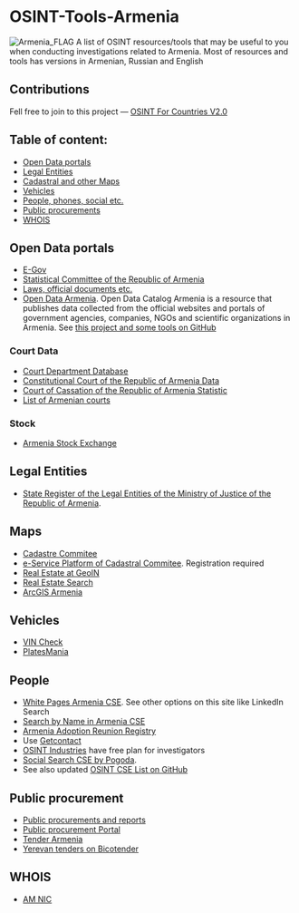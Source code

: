 # OSINT-Tools-Armenia
<img src="https://cdn.britannica.com/11/4711-050-21AC717B/Flag-Armenia.jpg" alt="Armenia_FLAG"/>
A list of OSINT resources/tools that may be useful to you when conducting investigations related to Armenia. Most of resources and tools has versions in Armenian, Russian and English

## Contributions
Fell free to join to this project — [OSINT For Countries V2.0](https://github.com/paulpogoda/OSINT-for-countries-V2.0)

## Table of content:
 - [Open Data portals](#open-data-portals)
 - [Legal Entities](#legal-entities)
 - [Cadastral and other Maps](#maps)
 - [Vehicles](#vehicles)
 - [People, phones, social etc.](#people)
 - [Public procurements](#public-procurement)
 - [WHOIS](#whois)

## Open Data portals
- [E-Gov](https://www.e-gov.am/en/)
- [Statistical Committee of the Republic of Armenia](https://armstat.am/en/)
- [Laws, official documents etc.](https://www.arlis.am)
- [Open Data Armenia](https://data.opendata.am/dataset/). Open Data Catalog Armenia is a resource that publishes data collected from the official websites and portals of government agencies, companies, NGOs and scientific organizations in Armenia. See [this project and some tools on GitHub](https://github.com/opendataam)
### Court Data
- [Court Department Database](https://datalex.am)
- [Constitutional Court of the Republic of Armenia Data](https://www.concourt.am/en/decisions/advanced-search)
- [Court of Cassation of the Republic of Armenia Statistic](https://cassationcourt.am/en/report)
- [List of Armenian courts](https://www.lexadin.nl/wlg/courts/nofr/oeur/lxctarm.htm)
### Stock
- [Armenia Stock Exchange](https://amx.am/en)
## Legal Entities
- [State Register of the Legal Entities of the Ministry of Justice of the Republic of Armenia](https://www.e-register.am/en/). 

## Maps
- [Cadastre Commitee](https://www.cadastre.am/en/land_balance)
- [e-Service Platform of Cadastral Commitee](https://www.e-cadastre.am/en/customer/login/map/1). Registration required
- [Real Estate at GeoIN](https://geoln.com/ru/real-estate/armenia/on-map)
- [Real Estate Search](https://calibri.am/search-on-the-map/)
- [ArcGIS Armenia](https://open-data-portal-of-armenia-mnp-am.hub.arcgis.com/search?collection=Document)

## Vehicles
- [VIN Check](https://vehicles.customs.am)
- [PlatesMania](https://platesmania.com/am/search#google_vignette)

## People 
- [White Pages Armenia CSE](https://whitepages.am). See other options on this site like LinkedIn Search
- [Search by Name in Armenia CSE](https://phonebookoftheworld.com/armenia/)
- [Armenia Adoption Reunion Registry](https://www.adopted.com/country/armenia.html)
- Use [Getcontact](https://getcontact.com)
- [OSINT Industries](https://vehicles.customs.am) have free plan for investigators
- [Social Search CSE by Pogoda](https://cse.google.com/cse?cx=029ffbc44aa3946cb#gsc.tab=0). 
- See also updated [OSINT CSE List on GitHub](https://github.com/paulpogoda/OSINT-CSE)


## Public procurement
- [Public procurements and reports](https://armeps.am/ppcm/public/reports#/home)
- [Public procurement Portal](https://gnumner.minfin.am/ru/page/obyavlenie_i_priglashenie_na_otkrytyi_konkurs/)
- [Tender Armenia](https://www.tender.am/ru/)
- [Yerevan tenders on Bicotender](https://www.bicotender.ru/catalog/by-region/armeniya_erevan/)

## WHOIS
- [AM NIC](https://www.amnic.net/whois/)
